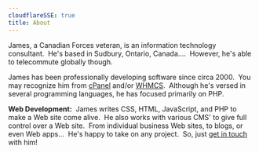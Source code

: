 ```yaml
---
cloudflareSSE: true
title: About
---
```


James, a Canadian Forces veteran, is an information technology consultant.&nbsp; He's based in Sudbury, Ontario, Canada.&hellip;&nbsp; However, he's able to
telecommute globally though.

James has been professionally developing software since circa 2000.&nbsp; You may recognize him from
<a href="https://cpanel.com" target="_blank" title="cPanel :: The Hosting Platform of Choice">cPanel</a> and/or
<a href="https://www.whmcs.com" target="_blank" title="WHMCS :: Web Hosting, Billing, and Automation Platform">WHMCS</a>.&nbsp; Although he's versed in
several programming languages, he has focused primarily on PHP.

<span style="font-weight: bolder;">Web Development:</span>&nbsp; James writes CSS, HTML, JavaScript, and PHP to make a Web site come alive.&nbsp; He also works
with various CMS' to give full control over a Web site.&nbsp; From individual business Web sites, to blogs, or even Web apps&hellip;&nbsp; He's happy to
take on any project.&nbsp; So, just <a href="{{ site.url }}/contact" rel="me" title="">get in touch</a> with him!
